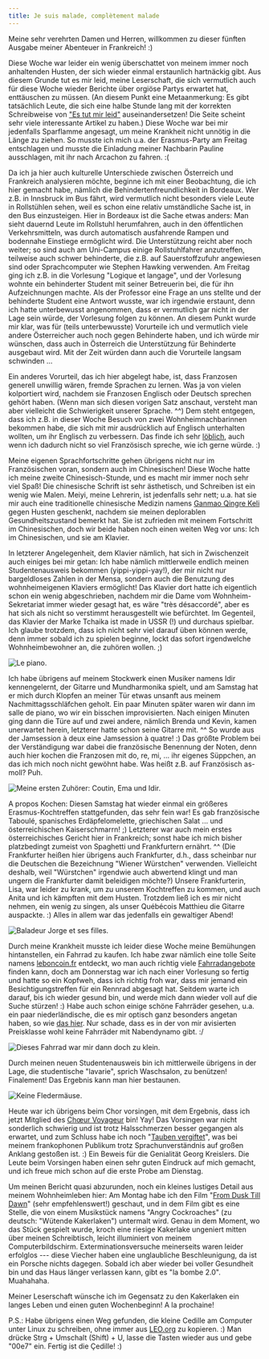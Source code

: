 ```yaml
---
title: Je suis malade, complètement malade
---
```


Meine sehr verehrten Damen und Herren, willkommen zu dieser fünften Ausgabe meiner Abenteuer in Frankreich! :)

Diese Woche war leider ein wenig überschattet von meinem immer noch anhaltenden Husten, der sich wieder einmal erstaunlich hartnäckig gibt. Aus diesem Grunde tut es mir leid, meine Leserschaft, die sich vermutlich auch für diese Woche wieder Berichte über orgiöse Partys erwartet hat, enttäuschen zu müssen. (An diesem Punkt eine Metaanmerkung: Es gibt tatsächlich Leute, die sich eine halbe Stunde lang mit der korrekten Schreibweise von ["Es tut mir leid"](http://www.belleslettres.eu/artikel/tut-mir-leid-rechtschreibung.php) auseinandersetzen! Die Seite scheint sehr viele interessante Artikel zu haben.) Diese Woche war bei mir jedenfalls Sparflamme angesagt, um meine Krankheit nicht unnötig in die Länge zu ziehen. So musste ich mich u.a. der Erasmus-Party am Freitag entschlagen und musste die Einladung meiner Nachbarin Pauline ausschlagen, mit ihr nach Arcachon zu fahren. :(

Da ich ja hier auch kulturelle Unterschiede zwischen Österreich und Frankreich analysieren möchte, beginne ich mit einer Beobachtung, die ich hier gemacht habe, nämlich die Behindertenfreundlichkeit in Bordeaux. Wer z.B. in Innsbruck im Bus fährt, wird vermutlich nicht besonders viele Leute in Rollstühlen sehen, weil es schon eine relativ umständliche Sache ist, in den Bus einzusteigen. Hier in Bordeaux ist die Sache etwas anders: Man sieht dauernd Leute im Rollstuhl herumfahren, auch in den öffentlichen Verkehrsmitteln, was durch automatisch ausfahrende Rampen und bodennahe Einstiege ermöglicht wird. Die Unterstützung reicht aber noch weiter; so sind auch am Uni-Campus einige Rollstuhlfahrer anzutreffen, teilweise auch schwer behinderte, die z.B. auf Sauerstoffzufuhr angewiesen sind oder Sprachcomputer wie Stephen Hawking verwenden. Am Freitag ging ich z.B. in die Vorlesung "Logique et langage", und der Vorlesung wohnte ein behinderter Student mit seiner Betreuerin bei, die für ihn Aufzeichnungen machte. Als der Professor eine Frage an uns stellte und der behinderte Student eine Antwort wusste, war ich irgendwie erstaunt, denn ich hatte unterbewusst angenommen, dass er vermutlich gar nicht in der Lage sein würde, der Vorlesung folgen zu können. An diesem Punkt wurde mir klar, was für (teils unterbewusste) Vorurteile ich und vermutlich viele andere Österreicher auch noch gegen Behinderte haben, und ich würde mir wünschen, dass auch in Österreich die Unterstützung für Behinderte ausgebaut wird. Mit der Zeit würden dann auch die Vorurteile langsam schwinden ...

Ein anderes Vorurteil, das ich hier abgelegt habe, ist, dass Franzosen generell unwillig wären, fremde Sprachen zu lernen. Was ja von vielen kolportiert wird, nachdem sie Franzosen Englisch oder Deutsch sprechen gehört haben. (Wenn man sich diesen vorigen Satz anschaut, versteht man aber vielleicht die Schwierigkeit unserer Sprache. ^^) Dem steht entgegen, dass ich z.B. in dieser Woche Besuch von zwei Wohnheimnachbarinnen bekommen habe, die sich mit mir ausdrücklich auf Englisch unterhalten wollten, um ihr Englisch zu verbessern. Das finde ich sehr [löblich](http://pfaffenberg.permuda.net/index.html), auch wenn ich dadurch nicht so viel Französisch spreche, wie ich gerne würde. :)

Meine eigenen Sprachfortschritte gehen übrigens nicht nur im Französischen voran, sondern auch im Chinesischen! Diese Woche hatte ich meine zweite Chinesisch-Stunde, und es macht mir immer noch sehr viel Spaß! Die chinesische Schrift ist sehr ästhetisch, und Schreiben ist ein wenig wie Malen. Meiyi, meine Lehrerin, ist jedenfalls sehr nett; u.a. hat sie mir auch eine traditionelle chinesische Medizin namens [Ganmao Qingre Keli](http://bembelkandidat.lima-city.de/blog/2008/erkaeltungszeit-tcm-ganmao-qingre-keli-tea/) gegen Husten geschenkt, nachdem sie meinen deplorablen Gesundheitszustand bemerkt hat. Sie ist zufrieden mit meinem Fortschritt im Chinesischen, doch wir beide haben noch einen weiten Weg vor uns: Ich im Chinesischen, und sie am Klavier.

In letzterer Angelegenheit, dem Klavier nämlich, hat sich in Zwischenzeit auch einiges bei mir getan: Ich habe nämlich mittlerweile endlich meinen Studentenausweis bekommen (yippi-yippi-yay!), der mir nicht nur bargeldloses Zahlen in der Mensa, sondern auch die Benutzung des wohnheimeigenen Klaviers ermöglicht! Das Klavier dort hatte ich eigentlich schon ein wenig abgeschrieben, nachdem mir die Dame vom Wohnheim-Sekretariat immer wieder gesagt hat, es wäre "très désaccordé", aber es hat sich als nicht so verstimmt herausgestellt wie befürchtet. Im Gegenteil, das Klavier der Marke Tchaika ist made in USSR (!) und durchaus spielbar. Ich glaube trotzdem, dass ich nicht sehr viel darauf üben können werde, denn immer sobald ich zu spielen beginne, lockt das sofort irgendwelche Wohnheimbewohner an, die zuhören wollen. ;)

![Le piano.]($media$/Photo1537.jpg)

Ich habe übrigens auf meinem Stockwerk einen Musiker namens Idir kennengelernt, der Gitarre und Mundharmonika spielt, und am Samstag hat er mich durch Klopfen an meiner Tür etwas unsanft aus meinem Nachmittagsschläfchen geholt. Ein paar Minuten später waren wir dann im salle de piano, wo wir ein bisschen improvisierten. Nach einigen Minuten ging dann die Türe auf und zwei andere, nämlich Brenda und Kevin, kamen unerwartet herein, letzterer hatte schon seine Gitarre mit. ^^ So wurde aus der Jamsession à deux eine Jamsession à quatre! :) Das größte Problem bei der Verständigung war dabei die französische Benennung der Noten, denn auch hier kochen die Franzosen mit do, re, mi, ... ihr eigenes Süppchen, an das ich mich noch nicht gewöhnt habe. Was heißt z.B. auf Französisch as-moll? Puh.

![Meine ersten Zuhörer: Coutin, Ema und Idir.]($media$/Photo1543.jpg)

A propos Kochen: Diesen Samstag hat wieder einmal ein größeres Erasmus-Kochtreffen stattgefunden, das sehr fein war! Es gab französische Taboulé, spanisches Erdäpfelomelette, griechischen Salat ... und österreichischen Kaiserschmarrn! ;) Letzterer war auch mein erstes österreichisches Gericht hier in Frankreich; sonst habe ich mich bisher platzbedingt zumeist von Spaghetti und Frankfurtern ernährt. ^^ (Die Frankfurter heißen hier übrigens auch Frankfurter, d.h., dass scheinbar nur die Deutschen die Bezeichnung "Wiener Würstchen" verwenden. Vielleicht deshalb, weil "Würstchen" irgendwie auch abwertend klingt und man ungern die Frankfurter damit beleidigen möchte?) Unsere Frankfurterin, Lisa, war leider zu krank, um zu unserem Kochtreffen zu kommen, und auch Anita und ich kämpften mit dem Husten. Trotzdem ließ ich es mir nicht nehmen, ein wenig zu singen, als unser Québécois Matthieu die Gitarre auspackte. :) Alles in allem war das jedenfalls ein gewaltiger Abend!

![Baladeur Jorge et ses filles.]($media$/Photo1547.jpg)

Durch meine Krankheit musste ich leider diese Woche meine Bemühungen hintanstellen, ein Fahrrad zu kaufen. Ich habe zwar nämlich eine tolle Seite namens [leboncoin.fr](http://www.leboncoin.fr/) entdeckt, wo man auch richtig viele [Fahrradangebote](http://www.leboncoin.fr/velos/offres/aquitaine/?f=a&th=1) finden kann, doch am Donnerstag war ich nach einer Vorlesung so fertig und hatte so ein Kopfweh, dass ich richtig froh war, dass mir jemand ein Besichtigungstreffen für ein Rennrad abgesagt hat. Seitdem warte ich darauf, bis ich wieder gesund bin, und werde mich dann wieder voll auf die Suche stürzen! :) Habe auch schon einige schöne Fahrräder gesehen, u.a. ein paar niederländische, die es mir optisch ganz besonders angetan haben, so wie [das hier](http://www.go-sport.com/cycle/velo/railway-1-1100300). Nur schade, dass es in der von mir avisierten Preisklasse wohl keine Fahrräder mit Nabendynamo gibt. :/

![Dieses Fahrrad war mir dann doch zu klein.]($media$/Photo1533.jpg)

Durch meinen neuen Studentenausweis bin ich mittlerweile übrigens in der Lage, die studentische "lavarie", sprich Waschsalon, zu benützen! Finalement! Das Ergebnis kann man hier bestaunen.

![Keine Fledermäuse.]($media$/Photo1551.jpg)

Heute war ich übrigens beim Chor vorsingen, mit dem Ergebnis, dass ich jetzt Mitglied des [Chœur Voyageur](http://lechoeurvoyageur.fr/) bin! Yay! Das Vorsingen war nicht sonderlich schwierig und ist trotz Halsschmerzen besser gegangen als erwartet, und zum Schluss habe ich noch "[Tauben vergiftet](http://www.youtube.com/watch?v=TiH5BsVTcyg)", was bei meinem frankophonen Publikum trotz Sprachunverständnis auf großen Anklang gestoßen ist. :) Ein Beweis für die Genialität Georg Kreislers.
Die Leute beim Vorsingen haben einen sehr guten Eindruck auf mich gemacht, und ich freue mich schon auf die erste Probe am Dienstag.

Um meinen Bericht quasi abzurunden, noch ein kleines lustiges Detail aus meinem Wohnheimleben hier: Am Montag habe ich den Film "[From Dusk Till Dawn](http://de.wikipedia.org/wiki/From_Dusk_Till_Dawn)" (sehr empfehlenswert!) geschaut, und in dem Film gibt es eine Stelle, die von einem Musikstück namens "Angry Cockroaches" (zu deutsch: "Wütende Kakerlaken") untermalt wird. Genau in dem Moment, wo das Stück gespielt wurde, kroch eine riesige Kakerlake ungeniert mitten über meinen Schreibtisch, leicht illuminiert von meinem Computerbildschirm. Exterminationsversuche meinerseits waren leider erfolglos --- diese Viecher haben eine unglaubliche Beschleunigung, da ist ein Porsche nichts dagegen. Sobald ich aber wieder bei voller Gesundheit bin und das Haus länger verlassen kann, gibt es "la bombe 2.0". Muahahaha.

Meiner Leserschaft wünsche ich im Gegensatz zu den Kakerlaken ein langes Leben und einen guten Wochenbeginn! A la prochaine!

P.S.: Habe übrigens einen Weg gefunden, die kleine Cedille am Computer unter Linux zu schreiben, ohne immer aus [LEO.org](http://dict.leo.org/frde?lp=frde&lang=de&searchLoc=0&cmpType=relaxed&sectHdr=on&spellToler=&search=ca) zu kopieren. :) Man drücke Strg + Umschalt (Shift) + U, lasse die Tasten wieder aus und gebe "00e7" ein. Fertig ist die Çedille! :)
